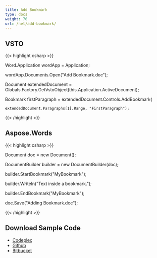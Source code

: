 ```yaml
---
title: Add Bookmark
type: docs
weight: 70
url: /net/add-bookmark/
---
```


## **VSTO**
{{< highlight csharp >}}

 Word.Application wordApp = Application;

wordApp.Documents.Open("Add Bookmark.doc");

Document extendedDocument = Globals.Factory.GetVstoObject(this.Application.ActiveDocument);

Bookmark firstParagraph = extendedDocument.Controls.AddBookmark(

	extendedDocument.Paragraphs[1].Range, "FirstParagraph");

{{< /highlight >}}
## **Aspose.Words**
{{< highlight csharp >}}

 Document doc = new Document();

DocumentBuilder builder = new DocumentBuilder(doc);

builder.StartBookmark("MyBookmark");

builder.Writeln("Text inside a bookmark.");

builder.EndBookmark("MyBookmark");

doc.Save("Adding Bookmark.doc");

{{< /highlight >}}
## **Download Sample Code**
- [Codeplex](http://goo.gl/6ohLvD)
- [Github](https://github.com/asposemarketplace/Aspose_for_VSTO/releases/download/Aspose.Words1.0/Add.Bookmark.Aspose.Words.zip)
- [Bitbucket](https://bitbucket.org/asposemarketplace/aspose-for-vsto/downloads/Add%20Bookmark%20\(Aspoe.Words\).zip)

